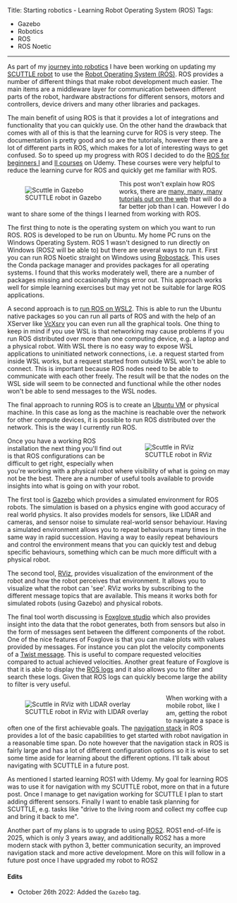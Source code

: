 Title: Starting robotics - Learning Robot Operating System (ROS)
Tags:

- Gazebo
- Robotics
- ROS
- ROS Noetic

---

As part of my [journey into robotics](tags/Robotics) I have been working on updating my
[SCUTTLE robot](https://www.scuttlerobot.org/) to use the
[Robot Operating System (ROS)](http://wiki.ros.org/). ROS provides a number of different things
that make robot development much easier. The main items are a middleware layer for communication
between different parts of the robot, hardware abstractions for different sensors, motors and
controllers, device drivers and many other libraries and packages.

The main benefit of using ROS is that it provides a lot of integrations and functionality that you
can quickly use. On the other hand the drawback that comes with all of this is that the learning curve
for ROS is very steep. The documentation is pretty good and so are the tutorials, however there are
a lot of different parts in ROS, which makes for a lot of interesting ways to get confused. So to
speed up my progress with ROS I decided to do the [ROS for beginners I](https://www.udemy.com/course/ros-essentials/)
and [II courses](https://www.udemy.com/course/ros-navigation/) on Udemy. These courses were very helpful
to reduce the learning curve for ROS and quickly get me familiar with ROS.

<figure style="float:left">
<img alt="Scuttle in Gazebo" src="/assets/images/robotics/scuttle/scuttle-in-gazebo.jpg" />
<figcaption>SCUTTLE robot in Gazebo</figcaption>
</figure>

This post won't explain how ROS works, there are
[many, many, many tutorials out on the web](https://www.google.com/search?q=getting+started+with+ros&rlz=1C1CHBF_enNZ825NZ825&oq=getting+started+with+ros&aqs=chrome..69i57j69i61.2633j0j7&sourceid=chrome&ie=UTF-8)
that will do a far better job than I can. However I do want to share some of the things I learned
from working with ROS.

The first thing to note is the operating system on which you want to run ROS. ROS is developed
to be run on Ubuntu. My home PC runs on the Windows Operating System. ROS 1 wasn't designed to run
directly on Windows (ROS2 will be able to) but there are several ways to run it. First you can run
ROS Noetic straight on Windows using [Robostack](https://robostack.github.io/). This uses the Conda
package manager and provides packages for all operating systems. I found that this works moderately
well, there are a number of packages missing and occasionally things error out. This approach works
well for simple learning exercises but may yet not be suitable for large ROS applications.

A second approach is to [run ROS on WSL2](https://ishkapoor.medium.com/how-to-install-ros-noetic-on-wsl2-9bbe6c00b89a).
This is able to run the Ubuntu native packages so you can run all parts of ROS and with the help of
an XServer like [VcXsrv](https://sourceforge.net/projects/vcxsrv/) you can even run all the graphical
tools. One thing to keep in mind if you use WSL is that networking may cause problems if you run
ROS distributed over more than one computing device, e.g. a laptop and a physical robot. With WSL
there is no easy way to expose WSL applications to uninitiated network connections, i.e.
a request started from inside WSL works, but a request started from outside WSL won't be able to
connect. This is important because ROS nodes need to be able to communicate with each other freely.
The result will be that the nodes on the WSL side will seem to be connected and functional while the
other nodes won't be able to send messages to the WSL nodes.

The final approach to running ROS is to create an [Ubuntu VM](https://gist.github.com/pvandervelde/2282dafc080945ecb7981edb740ed47c)
or physical machine. In this case as long as the machine is reachable over the network for other
compute devices, it is possible to run ROS distributed over the network. This is the way I currently
run ROS.

<figure style="float:right">
<img alt="Scuttle in RViz" src="/assets/images/robotics/scuttle/scuttle-in-rviz-no-sensors.jpg" />
<figcaption>SCUTTLE robot in RViz</figcaption>
</figure>

Once you have a working ROS installation the next thing you'll find out is that ROS configurations
can be difficult to get right, especially when you're working with a physical robot where visibility
of what is going on may not be the best. There are a number of useful tools available to provide
insights into what is going on with your robot.

The first tool is [Gazebo](https://gazebosim.org/) which provides a simulated environment for
ROS robots. The simulation is based on a physics engine with good accuracy of real world physics. It
also provides models for sensors, like LIDAR and cameras, and sensor noise to simulate real-world
sensor behaviour. Having a simulated environment allows you to repeat behaviours many times in
the same way in rapid succession. Having a way to easily repeat behaviours and control the environment
means that you can quickly test and debug specific behaviours, something which can be much more difficult
with a physical robot.

The second tool, [RViz](http://wiki.ros.org/rviz), provides visualization of the environment of the
robot and how the robot perceives that environment. It allows you to visualize what the robot can
'see'. RViz works by subscribing to the different message topics that are available. This means
it works both for simulated robots (using Gazebo) and physical robots.

The final tool worth discussing is [Foxglove studio](https://foxglove.dev/) which also provides
insight into the data that the robot generates, both from sensors but also in the form of messages
sent between the different components of the robot. One of the nice features of Foxglove is that
you can make plots with values provided by messages. For instance you can plot the velocity
components of a [Twist message](http://docs.ros.org/en/lunar/api/geometry_msgs/html/msg/Twist.html).
This is useful to compare requested velocities compared to actual achieved velocities.
Another great feature of Foxglove is that it is able to display the [ROS logs](http://wiki.ros.org/rosout)
and it also allows you to filter and search these logs. Given that ROS logs can quickly become
large the ability to filter is very useful.

<figure style="float:left">
<img alt="Scuttle in RViz with LIDAR overlay" src="/assets/images/robotics/scuttle/scuttle-in-rviz-slam-enabled.jpg" />
<figcaption>SCUTTLE robot in RViz with LIDAR overlay</figcaption>
</figure>

When working with a mobile robot, like I am, getting the robot to navigate a space is often one of
the first achievable goals. The [navigation stack](http://wiki.ros.org/navigation) in ROS provides
a lot of the basic capabilities to get started with robot navigation in a reasonable time span. Do
note however that the navigation stack in ROS is fairly large and has a lot of different configuration
options so it is wise to set some time aside for learning about the different options. I'll talk about
navigating with SCUTTLE in a future post.

As mentioned I started learning ROS1 with Udemy. My goal for learning ROS was to use it for
navigation with my SCUTTLE  robot, more on that in a future post. Once I manage to get navigation
working for SCUTTLE I plan to start adding different sensors. Finally I want to enable task planning
for SCUTTLE, e.g. tasks like "drive to the living room and collect my coffee cup and bring it back
to me".

Another part of my plans is to upgrade to using [ROS2](https://docs.ros.org/en/galactic/index.html).
ROS1 end-of-life is 2025, which is only 3 years away, and additionally ROS2 has a more modern stack
with python 3, better communication security, an improved navigation stack and more active development.
More on this will follow in a future post once I have upgraded my robot to ROS2

#### Edits

- October 26th 2022: Added the `Gazebo` tag.
